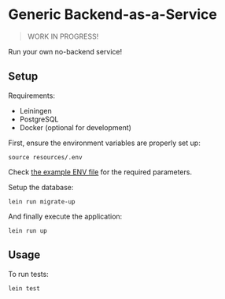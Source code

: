 # Generic Backend-as-a-Service

> WORK IN PROGRESS!

Run your own no-backend service!

## Setup

Requirements:
- Leiningen
- PostgreSQL
- Docker (optional for development)

First, ensure the environment variables are properly set up:

```
source resources/.env
```

Check [the example ENV file](./resources/.env.example) for the required
parameters.

Setup the database:

```
lein run migrate-up
```

And finally execute the application:

```
lein run up
```

## Usage

To run tests:

``` sh
lein test
```


